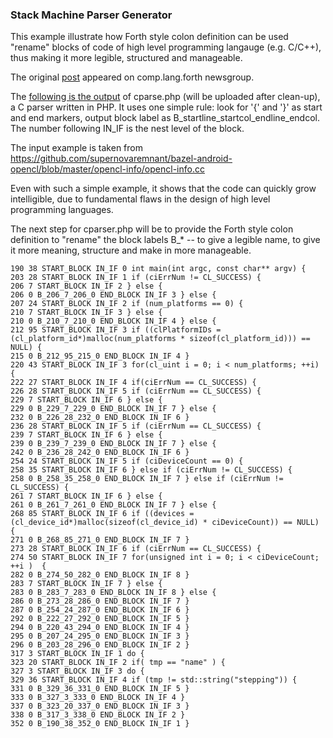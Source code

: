 ### Stack Machine Parser Generator

This example illustrate how Forth style colon definition can be used "rename" blocks of code of high level programming langauge (e.g. C/C++), thus making it more legible, structured and manageable.

The original [post](https://groups.google.com/forum/#!topic/comp.lang.forth/cAZURahAnzg) appeared on comp.lang.forth newsgroup.

The [following is the output](https://github.com/udexon/5CSM/blob/master/SMPG/o_blocks) of cparse.php (will be uploaded after clean-up), a C parser written in PHP. It uses one simple rule: look for '{' and '}' as start and end markers, output block label as B_startline_startcol_endline_endcol. The number following IN_IF is the nest level of the block.

The input example is taken from https://github.com/supernovaremnant/bazel-android-opencl/blob/master/opencl-info/opencl-info.cc

Even with such a simple example, it shows that the code can quickly grow intelligible, due to fundamental flaws in the design of high level programming languages.

The next step for cparser.php will be to provide the Forth style colon definition to "rename" the block labels B_* -- to give a legible name, to give it more meaning, structure and make in more manageable.

```
190 38 START_BLOCK IN_IF 0 int main(int argc, const char** argv) {
203 28 START_BLOCK IN_IF 1 if (ciErrNum != CL_SUCCESS) {
206 7 START_BLOCK IN_IF 2 } else {
206 0 B_206_7_206_0 END_BLOCK IN_IF 3 } else {
207 24 START_BLOCK IN_IF 2 if (num_platforms == 0) {
210 7 START_BLOCK IN_IF 3 } else {
210 0 B_210_7_210_0 END_BLOCK IN_IF 4 } else {
212 95 START_BLOCK IN_IF 3 if ((clPlatformIDs = (cl_platform_id*)malloc(num_platforms * sizeof(cl_platform_id))) == NULL) {
215 0 B_212_95_215_0 END_BLOCK IN_IF 4 }
220 43 START_BLOCK IN_IF 3 for(cl_uint i = 0; i < num_platforms; ++i) {
222 27 START_BLOCK IN_IF 4 if(ciErrNum == CL_SUCCESS) {
226 28 START_BLOCK IN_IF 5 if (ciErrNum == CL_SUCCESS) {
229 7 START_BLOCK IN_IF 6 } else {
229 0 B_229_7_229_0 END_BLOCK IN_IF 7 } else {
232 0 B_226_28_232_0 END_BLOCK IN_IF 6 }
236 28 START_BLOCK IN_IF 5 if (ciErrNum == CL_SUCCESS) {
239 7 START_BLOCK IN_IF 6 } else {
239 0 B_239_7_239_0 END_BLOCK IN_IF 7 } else {
242 0 B_236_28_242_0 END_BLOCK IN_IF 6 }
254 24 START_BLOCK IN_IF 5 if (ciDeviceCount == 0) {
258 35 START_BLOCK IN_IF 6 } else if (ciErrNum != CL_SUCCESS) {
258 0 B_258_35_258_0 END_BLOCK IN_IF 7 } else if (ciErrNum != CL_SUCCESS) {
261 7 START_BLOCK IN_IF 6 } else {
261 0 B_261_7_261_0 END_BLOCK IN_IF 7 } else {
268 85 START_BLOCK IN_IF 6 if ((devices = (cl_device_id*)malloc(sizeof(cl_device_id) * ciDeviceCount)) == NULL) {
271 0 B_268_85_271_0 END_BLOCK IN_IF 7 }
273 28 START_BLOCK IN_IF 6 if (ciErrNum == CL_SUCCESS) {
274 50 START_BLOCK IN_IF 7 for(unsigned int i = 0; i < ciDeviceCount; ++i )  {
282 0 B_274_50_282_0 END_BLOCK IN_IF 8 }
283 7 START_BLOCK IN_IF 7 } else {
283 0 B_283_7_283_0 END_BLOCK IN_IF 8 } else {
286 0 B_273_28_286_0 END_BLOCK IN_IF 7 }
287 0 B_254_24_287_0 END_BLOCK IN_IF 6 }
292 0 B_222_27_292_0 END_BLOCK IN_IF 5 }
294 0 B_220_43_294_0 END_BLOCK IN_IF 4 }
295 0 B_207_24_295_0 END_BLOCK IN_IF 3 }
296 0 B_203_28_296_0 END_BLOCK IN_IF 2 }
317 3 START_BLOCK IN_IF 1 do {
323 20 START_BLOCK IN_IF 2 if( tmp == "name" ) {
327 3 START_BLOCK IN_IF 3 do {
329 36 START_BLOCK IN_IF 4 if (tmp != std::string("stepping")) {
331 0 B_329_36_331_0 END_BLOCK IN_IF 5 }
333 0 B_327_3_333_0 END_BLOCK IN_IF 4 }
337 0 B_323_20_337_0 END_BLOCK IN_IF 3 }
338 0 B_317_3_338_0 END_BLOCK IN_IF 2 }
352 0 B_190_38_352_0 END_BLOCK IN_IF 1 }
```
